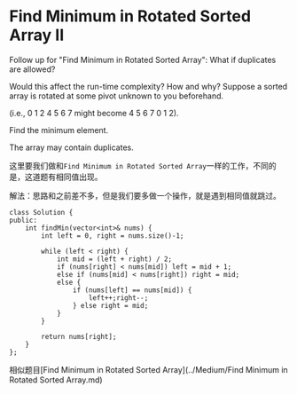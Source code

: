 Find Minimum in Rotated Sorted Array II
==========
Follow up for "Find Minimum in Rotated Sorted Array":
What if duplicates are allowed?

Would this affect the run-time complexity? How and why?
Suppose a sorted array is rotated at some pivot unknown to you beforehand.

(i.e., 0 1 2 4 5 6 7 might become 4 5 6 7 0 1 2).

Find the minimum element.

The array may contain duplicates.

这里要我们做和`Find Minimum in Rotated Sorted Array`一样的工作，不同的是，这道题有相同值出现。

解法：思路和之前差不多，但是我们要多做一个操作，就是遇到相同值就跳过。

```
class Solution {
public:
    int findMin(vector<int>& nums) {
        int left = 0, right = nums.size()-1;

        while (left < right) {
            int mid = (left + right) / 2;
            if (nums[right] < nums[mid]) left = mid + 1;
            else if (nums[mid] < nums[right]) right = mid;
            else {
                if (nums[left] == nums[mid]) {
                    left++;right--;
                } else right = mid;
            }
        }

        return nums[right];
    }
};
```

相似题目[Find Minimum in Rotated Sorted Array](../Medium/Find Minimum in Rotated Sorted Array.md)
